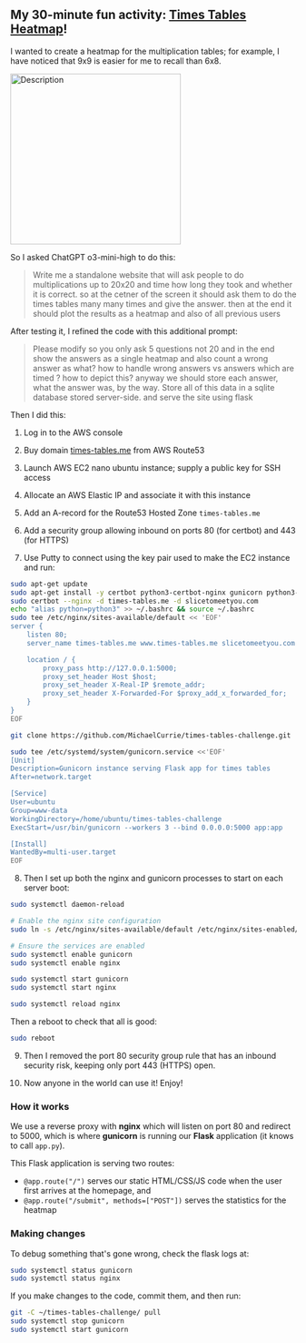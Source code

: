 ## My 30-minute fun activity: [Times Tables Heatmap](https://times-tables.me)!

I wanted to create a heatmap for the multiplication tables; for example, I have noticed that 9x9 is easier for me to recall than 6x8.

<img src="https://github.com/user-attachments/assets/f63fec89-f52b-4e67-aebb-233b3013a98b" alt="Description" width="300">

So I asked ChatGPT o3-mini-high to do this:

> Write me a standalone website that will ask people to do multiplications up to 20x20 and time how long they took and whether it is correct.  so at the cetner of the screen it should ask them to do the times tables many many times and give the answer.  then at the end it should plot the results as a heatmap and also of all previous users

After testing it, I refined the code with this additional prompt:

> Please modify so you only ask 5 questions not 20 and in the end show the answers as a single heatmap and also count a wrong answer as what?  how to handle wrong answers vs answers which are timed ?  how to depict this?  anyway we should store each answer, what the answer was, by the way.  Store all of this data in a sqlite database stored server-side.  and serve the site using flask

Then I did this:

1. Log in to the AWS console

2. Buy domain [times-tables.me](https://times-tables.me) from AWS Route53

3. Launch AWS EC2 nano ubuntu instance; supply a public key for SSH access

4. Allocate an AWS Elastic IP and associate it with this instance

5. Add an A-record for the Route53 Hosted Zone `times-tables.me`

6. Add a security group allowing inbound on ports 80 (for certbot) and 443 (for HTTPS)

7. Use Putty to connect using the key pair used to make the EC2 instance and run:

```bash
sudo apt-get update
sudo apt-get install -y certbot python3-certbot-nginx gunicorn python3-flask nginx
sudo certbot --nginx -d times-tables.me -d slicetomeetyou.com
echo "alias python=python3" >> ~/.bashrc && source ~/.bashrc
sudo tee /etc/nginx/sites-available/default << 'EOF'
server {
    listen 80;
    server_name times-tables.me www.times-tables.me slicetomeetyou.com www.slicetomeetyou.com;

    location / {
        proxy_pass http://127.0.0.1:5000;
        proxy_set_header Host $host;
        proxy_set_header X-Real-IP $remote_addr;
        proxy_set_header X-Forwarded-For $proxy_add_x_forwarded_for;
    }
}
EOF

git clone https://github.com/MichaelCurrie/times-tables-challenge.git

sudo tee /etc/systemd/system/gunicorn.service <<'EOF'
[Unit]
Description=Gunicorn instance serving Flask app for times tables
After=network.target

[Service]
User=ubuntu
Group=www-data
WorkingDirectory=/home/ubuntu/times-tables-challenge
ExecStart=/usr/bin/gunicorn --workers 3 --bind 0.0.0.0:5000 app:app

[Install]
WantedBy=multi-user.target
EOF
```

8. Then I set up both the nginx and gunicorn processes to start on each server boot:

```bash
sudo systemctl daemon-reload

# Enable the nginx site configuration
sudo ln -s /etc/nginx/sites-available/default /etc/nginx/sites-enabled/

# Ensure the services are enabled
sudo systemctl enable gunicorn
sudo systemctl enable nginx

sudo systemctl start gunicorn
sudo systemctl start nginx

sudo systemctl reload nginx
```

Then a reboot to check that all is good:

```bash
sudo reboot
```

9. Then I removed the port 80 security group rule that has an inbound security risk, keeping only port 443 (HTTPS) open.

10. Now anyone in the world can use it!  Enjoy!

### How it works

We use a reverse proxy with **nginx** which will listen on port 80 and redirect to 5000, which is where **gunicorn** is running our **Flask** application (it knows to call `app.py`).

This Flask application is serving two routes:

* `@app.route("/")` serves our static HTML/CSS/JS code when the user first arrives at the homepage, and
* `@app.route("/submit", methods=["POST"])` serves the statistics for the heatmap

### Making changes

To debug something that's gone wrong, check the flask logs at:

```bash
sudo systemctl status gunicorn
sudo systemctl status nginx
```

If you make changes to the code, commit them, and then run:

```bash
git -C ~/times-tables-challenge/ pull
sudo systemctl stop gunicorn
sudo systemctl start gunicorn
```
